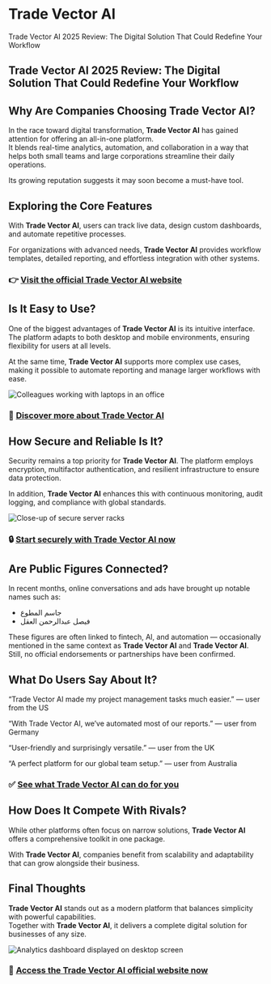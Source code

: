 # Trade Vector AI
Trade Vector AI 2025 Review: The Digital Solution That Could Redefine Your Workflow
## Trade Vector AI 2025 Review: The Digital Solution That Could Redefine Your Workflow

## Why Are Companies Choosing Trade Vector AI?
In the race toward digital transformation, **Trade Vector AI** has gained attention for offering an all-in-one platform.  
It blends real-time analytics, automation, and collaboration in a way that helps both small teams and large corporations streamline their daily operations.  

Its growing reputation suggests it may soon become a must-have tool.

## Exploring the Core Features
With **Trade Vector AI**, users can track live data, design custom dashboards, and automate repetitive processes.  

For organizations with advanced needs, **Trade Vector AI** provides workflow templates, detailed reporting, and effortless integration with other systems.

### 👉 **[Visit the official Trade Vector AI website](https://tradevectorai-app.org)**

## Is It Easy to Use?
One of the biggest advantages of **Trade Vector AI** is its intuitive interface. The platform adapts to both desktop and mobile environments, ensuring flexibility for users at all levels.  

At the same time, **Trade Vector AI** supports more complex use cases, making it possible to automate reporting and manage larger workflows with ease.

![Colleagues working with laptops in an office](https://images.pexels.com/photos/374720/pexels-photo-374720.jpeg?auto=compress&cs=tinysrgb&w=1170&h=780&dpr=1)

### 🔗 **[Discover more about Trade Vector AI](https://tradevectorai-app.org)**

## How Secure and Reliable Is It?
Security remains a top priority for **Trade Vector AI**. The platform employs encryption, multifactor authentication, and resilient infrastructure to ensure data protection.  

In addition, **Trade Vector AI** enhances this with continuous monitoring, audit logging, and compliance with global standards.

![Close-up of secure server racks](https://media.istockphoto.com/id/1405739998/photo/setup-of-blade-servers-close-up.jpg?s=612x612&w=0&k=20&c=4eZBUIfiKI-jc6QrbSYlq0bw24y8oqJrqS7hTNvBnDo=)

### 🔒 **[Start securely with Trade Vector AI now](https://tradevectorai-app.org)**

## Are Public Figures Connected?
In recent months, online conversations and ads have brought up notable names such as:  

- جاسم المطوع
- فيصل عبدالرحمن العقل  

These figures are often linked to fintech, AI, and automation — occasionally mentioned in the same context as **Trade Vector AI** and **Trade Vector AI**. Still, no official endorsements or partnerships have been confirmed.

## What Do Users Say About It?
“Trade Vector AI made my project management tasks much easier.” — user from the US  

“With Trade Vector AI, we’ve automated most of our reports.” — user from Germany  

“User-friendly and surprisingly versatile.” — user from the UK  

“A perfect platform for our global team setup.” — user from Australia  

### ✅ **[See what Trade Vector AI can do for you](https://tradevectorai-app.org)**

## How Does It Compete With Rivals?
While other platforms often focus on narrow solutions, **Trade Vector AI** offers a comprehensive toolkit in one package.  

With **Trade Vector AI**, companies benefit from scalability and adaptability that can grow alongside their business.

## Final Thoughts
**Trade Vector AI** stands out as a modern platform that balances simplicity with powerful capabilities.  
Together with **Trade Vector AI**, it delivers a complete digital solution for businesses of any size.  

![Analytics dashboard displayed on desktop screen](https://images.pexels.com/photos/669619/pexels-photo-669619.jpeg?auto=compress&cs=tinysrgb&w=1170&h=780&dpr=1)

### 🚀 **[Access the Trade Vector AI official website now](https://tradevectorai-app.org)**
